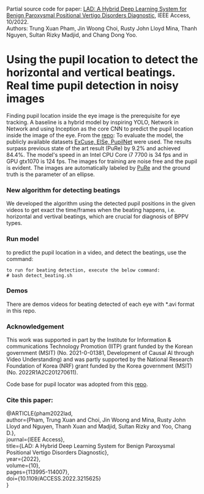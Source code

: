 Partial source code for paper: [LAD: A Hybrid Deep Learning System for Benign Paroxysmal Positional Vertigo Disorders Diagnostic](https://ieeexplore.ieee.org/document/9924165), IEEE Access, 10/2022. \
Authors: Trung Xuan Pham, Jin Woong Choi, Rusty John Lloyd Mina, Thanh Nguyen, Sultan Rizky Madjid, and Chang Dong Yoo.
# Using the pupil location to detect the horizontal and vertical beatings. Real time pupil detection in noisy images

Finding pupil location inside the eye image is the prerequisite for eye tracking. A baseline is a hybrid model by inspiring YOLO, Network in Network and using Inception as the core CNN to predict the pupil location inside the image of the eye. From the [repo](https://github.com/isohrab/Pupil-locator): To evaluate the model, the publicly available datasets [ExCuse, ElSe, PupilNet](http://www.ti.uni-tuebingen.de/Pupil-detection.1827.0.html) were used. The results surpass previous state of the art result (PuRe) by 9.2% and achieved 84.4%. The model's speed in an Intel CPU Core i7 7700 is 34 fps and in GPU gtx1070 is 124 fps. The images for training are noise free and the pupil is evident. The images are automatically labeled by [PuRe](https://arxiv.org/pdf/1712.08900.pdf) and the ground truth is the parameter of an ellipse.

### New algorithm for detecting beatings
We developed the algorithm using the detected pupil positions in the given videos to get exact the time/frames when the beating happens, i.e. horizontal and vertival beatings, which are crucial for diagnosis of BPPV types.

### Run model
to predict the pupil location in a video, and detect the beatings, use the command:
```
to run for beating detection, execute the below command:
# bash detect_beating.sh

```

### Demos
There are demos videos for beating detected of each eye with *.avi format in this repo.

### Acknowledgement 
This work was supported in part by the Institute for Information \& communications Technology Promotion (IITP) grant funded by the Korean government (MSIT) (No. 2021-0-01381, Development of Causal AI through Video Understanding) and was partly supported by the National Research Foundation of Korea (NRF) grant funded by the Korea government (MSIT) (No. 2022R1A2C201270611).

Code base for pupil locator was adopted from this [repo](https://github.com/isohrab/Pupil-locator).

### Cite this paper:
@ARTICLE{pham2022lad, \
author={Pham, Trung Xuan and Choi, Jin Woong and Mina, Rusty John Lloyd and Nguyen, Thanh Xuan and Madjid, Sultan Rizky and Yoo, Chang D.}, \
journal={IEEE Access}, \
title={LAD: A Hybrid Deep Learning System for Benign Paroxysmal Positional Vertigo Disorders Diagnostic}, \
year={2022}, \
volume={10}, \
pages={113995-114007}, \
doi={10.1109/ACCESS.2022.3215625} \
}
